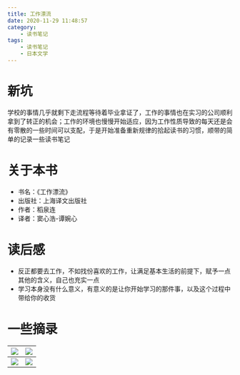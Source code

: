 ```yaml
---
title: 工作漂流
date: 2020-11-29 11:48:57
category:
    - 读书笔记
tags:
    - 读书笔记
    - 日本文学
---
```


# 新坑

学校的事情几乎就剩下走流程等待着毕业拿证了，工作的事情也在实习的公司顺利拿到了转正的机会；工作的环境也慢慢开始适应，因为工作性质导致的每天还是会有零散的一些时间可以支配，于是开始准备重新规律的拾起读书的习惯，顺带的简单的记录一些读书笔记

<!-- more -->

# 关于本书

- 书名：《工作漂流》
- 出版社：上海译文出版社
- 作者：稻泉连
- 译者：窦心浩-谭婉心

# 读后感

- 反正都要去工作，不如找份喜欢的工作，让满足基本生活的前提下，赋予一点其他的含义，自己也充实一点
- 学习本身没有什么意义，有意义的是让你开始学习的那件事，以及这个过程中带给你的收货

# 一些摘录

| ![](https://img.shuaxinjs.cn/book_note1.jpg_20201129115117.jpg) | ![](https://img.shuaxinjs.cn/book_note2.jpg_20201129115109.jpg) |
| ---------------------------------------------------------- | ---------------------------------------------------------- |
| ![](https://img.shuaxinjs.cn/book_note3.jpg_20201129115121.jpg) | ![](https://img.shuaxinjs.cn/book_note4.jpg_20201129115124.jpg) |

